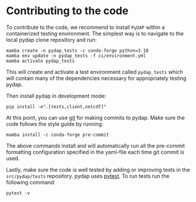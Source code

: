 # Contributing to the code

To contribute to the code, we recommend to install `PyDAP` within a containerized testing environment. The simplest way is to navigate to the local pydap clone repository and run:

```shell
mamba create -n pydap_tests -c conda-forge python=3.10
mamba env update -n pydap_tests -f ci/environment.yml
mamba activate pydap_tests
```

This will create and activate a test environment called `pydap_tests` which will contain many of the dependencies necessary for appropriately testing pydap.

Then install pydap in development mode:

```shell
pip install -e".[tests,client,netcdf]"
```


At this point, you can use [git](git.md) for making commits to pydap. Make sure the code follows the style guide by running:

```shell
mamba install -c conda-forge pre-commit
```

The above commands install and will automatically run all the pre-commit formatting configuration specified in the yaml-file each time git commit is used.

Lastly, make sure the code is well tested by adding or improving tests in the `src/pydap/tests` repository. pydap uses [pytest](https://docs.pytest.org/en/stable/). To run tests run the following command:

```shell
pytest -v
```

